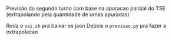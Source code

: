 Previsão do segundo turno com base na apuracao parcial do TSE
(extrapolando pela quantidade de urnas apuradas)

Roda o `vai.sh` pra baixar os json
Depois o `previsao.py` pra fazer a extrapolacao
